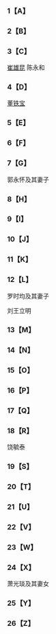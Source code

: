 ### 1【A】 ###

### 2【B】 ###

### 3【C】 ###

[崔雄昆](https://github.com/fxjnb/fxjnb/blob/master/%E4%B8%AA%E4%BA%BA%E7%94%9F%E5%B9%B3/C/%E5%B4%94%E9%9B%84%E6%98%86.md) 
陈永和 

### 4【D】 ###

[董铁宝](https://github.com/fxjnb/fxjnb/blob/master/C/%E8%91%A3%E9%93%81%E5%AE%9D.md)

### 5【E】 ###

### 6【F】 ###

### 7【G】 ###

郭永怀及其妻子

### 8【H】 ###

### 9【I】 ###

### 10【J】 ###

### 11【K】 ###

### 12【L】 ###

罗时均及其妻子

刘王立明

### 13【M】 ###

### 14【N】 ###

### 15【O】 ###

### 16【P】 ###

### 17【Q】 ###

### 18【R】 ###

饶毓泰

### 19【S】 ###

### 20【T】 ###

### 21【U】 ###

### 22【V】 ###

### 23【W】 ###

### 24【X】 ###

萧光琰及其妻女

### 25【Y】 ###

### 26【Z】 ###
